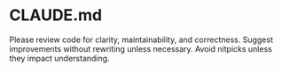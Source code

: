 # CLAUDE.md
Please review code for clarity, maintainability, and correctness. Suggest improvements without rewriting unless necessary.
Avoid nitpicks unless they impact understanding.